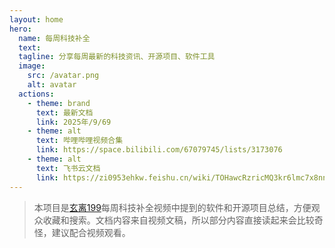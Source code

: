 ```yaml
---
layout: home
hero:
  name: 每周科技补全
  text: 
  tagline: 分享每周最新的科技资讯、开源项目、软件工具
  image:
    src: /avatar.png
    alt: avatar
  actions:
    - theme: brand
      text: 最新文档
      link: 2025年/9/69
    - theme: alt
      text: 哔哩哔哩视频合集
      link: https://space.bilibili.com/67079745/lists/3173076
    - theme: alt
      text: 飞书云文档
      link: https://zi0953ehkw.feishu.cn/wiki/TOHawcRzricMQ3kr6lmc7x8nnGc
---
```


> 本项目是[玄离199](https://space.bilibili.com/67079745)每周科技补全视频中提到的软件和开源项目总结，方便观众收藏和搜索。文档内容来自视频文稿，所以部分内容直接读起来会比较奇怪，建议配合视频观看。
